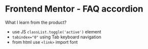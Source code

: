 # Frontend Mentor - FAQ accordion

What I learn from the product?

- use JS `classList.toggle('active')` element
- `tabindex="0"` using Tab keyboard navigation
- from html use `<link>` import font
